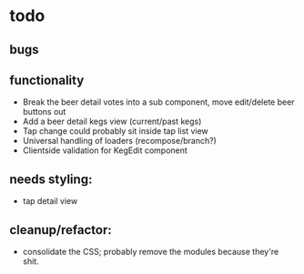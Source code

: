 # todo

## bugs


## functionality

- Break the beer detail votes into a sub component, move edit/delete beer buttons out
- Add a beer detail kegs view (current/past kegs)
- Tap change could probably sit inside tap list view
- Universal handling of loaders (recompose/branch?)
- Clientside validation for KegEdit component

## needs styling:

- tap detail view


## cleanup/refactor:

- consolidate the CSS; probably remove the modules because they're shit.
